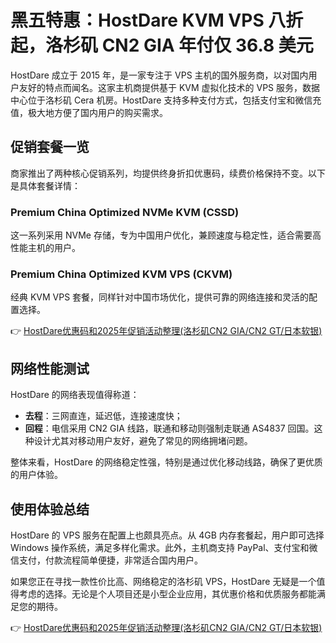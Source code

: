 # 黑五特惠：HostDare KVM VPS 八折起，洛杉矶 CN2 GIA 年付仅 36.8 美元

HostDare 成立于 2015 年，是一家专注于 VPS 主机的国外服务商，以对国内用户友好的特点而闻名。这家主机商提供基于 KVM 虚拟化技术的 VPS 服务，数据中心位于洛杉矶 Cera 机房。HostDare 支持多种支付方式，包括支付宝和微信充值，极大地方便了国内用户的购买需求。

## 促销套餐一览

商家推出了两种核心促销系列，均提供终身折扣优惠码，续费价格保持不变。以下是具体套餐详情：

### Premium China Optimized NVMe KVM (CSSD)
这一系列采用 NVMe 存储，专为中国用户优化，兼顾速度与稳定性，适合需要高性能主机的用户。

### Premium China Optimized KVM VPS (CKVM)
经典 KVM VPS 套餐，同样针对中国市场优化，提供可靠的网络连接和灵活的配置选择。

👉 [HostDare优惠码和2025年促销活动整理(洛杉矶CN2 GIA/CN2 GT/日本软银)](https://bit.ly/hostdare)

## 网络性能测试

HostDare 的网络表现值得称道：
- **去程**：三网直连，延迟低，连接速度快；
- **回程**：电信采用 CN2 GIA 线路，联通和移动则强制走联通 AS4837 回国。这种设计尤其对移动用户友好，避免了常见的网络拥堵问题。

整体来看，HostDare 的网络稳定性强，特别是通过优化移动线路，确保了更优质的用户体验。

## 使用体验总结

HostDare 的 VPS 服务在配置上也颇具亮点。从 4GB 内存套餐起，用户即可选择 Windows 操作系统，满足多样化需求。此外，主机商支持 PayPal、支付宝和微信支付，付款流程简单便捷，非常适合国内用户。

如果您正在寻找一款性价比高、网络稳定的洛杉矶 VPS，HostDare 无疑是一个值得考虑的选择。无论是个人项目还是小型企业应用，其优惠价格和优质服务都能满足您的期待。

👉 [HostDare优惠码和2025年促销活动整理(洛杉矶CN2 GIA/CN2 GT/日本软银)](https://bit.ly/hostdare)